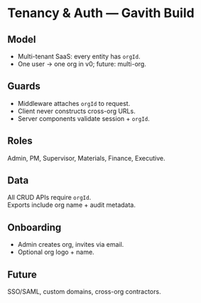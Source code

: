 # Tenancy & Auth — Gavith Build

## Model

- Multi-tenant SaaS: every entity has `orgId`.
- One user → one org in v0; future: multi-org.

## Guards

- Middleware attaches `orgId` to request.
- Client never constructs cross-org URLs.
- Server components validate session + `orgId`.

## Roles

Admin, PM, Supervisor, Materials, Finance, Executive.

## Data

All CRUD APIs require `orgId`.  
Exports include org name + audit metadata.

## Onboarding

- Admin creates org, invites via email.
- Optional org logo + name.

## Future

SSO/SAML, custom domains, cross-org contractors.
